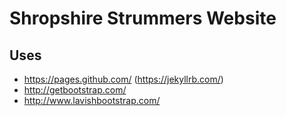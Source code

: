 # Shropshire Strummers Website

## Uses

* https://pages.github.com/ (https://jekyllrb.com/)
* http://getbootstrap.com/
* http://www.lavishbootstrap.com/
